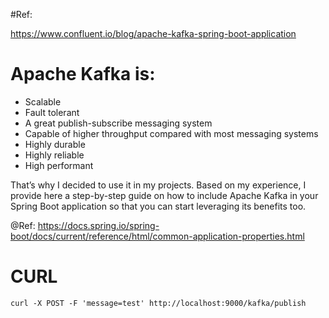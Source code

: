 #Ref:

https://www.confluent.io/blog/apache-kafka-spring-boot-application

# Apache Kafka is:

- Scalable
- Fault tolerant
- A great publish-subscribe messaging system
- Capable of higher throughput compared with most messaging systems
- Highly durable
- Highly reliable
- High performant

That’s why I decided to use it in my projects. Based on my experience, I provide here a step-by-step guide on how to include Apache Kafka in your Spring Boot application so that you can start leveraging its benefits too.

@Ref: https://docs.spring.io/spring-boot/docs/current/reference/html/common-application-properties.html

# CURL

```
curl -X POST -F 'message=test' http://localhost:9000/kafka/publish
```